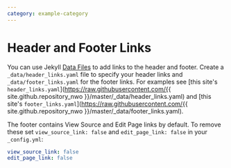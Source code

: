 ```yaml
---
category: example-category
---
```


Header and Footer Links
=======================

You can use Jekyll [Data Files](https://jekyllrb.com/docs/datafiles/) to add
links to the header and footer.
Create a `_data/header_links.yaml` file to specify your header links and `_data/footer_links.yaml` for the footer links.
For examples see
[this site's `header_links.yaml`](https://raw.githubusercontent.com/{{ site.github.repository_nwo }}/master/_data/header_links.yaml)
and [this site's `footer_links.yaml`](https://raw.githubusercontent.com/{{ site.github.repository_nwo }}/master/_data/footer_links.yaml).

The footer contains View Source and Edit Page links by default. To remove these
set `view_source_link: false` and `edit_page_link: false` in your `_config.yml`:

```yaml
view_source_link: false
edit_page_link: false
```
